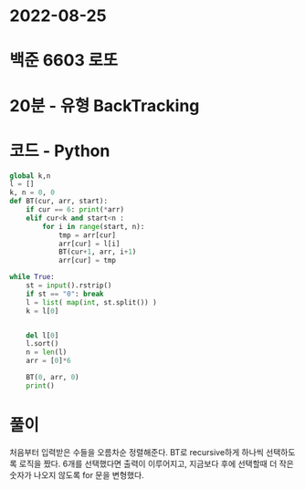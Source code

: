 # 2022-08-25

# 백준 6603 로또

# 20분 - 유형 BackTracking

# 코드 - Python

```python
global k,n
l = []
k, n = 0, 0
def BT(cur, arr, start):
    if cur == 6: print(*arr)
    elif cur<k and start<n :
        for i in range(start, n):
            tmp = arr[cur]
            arr[cur] = l[i]
            BT(cur+1, arr, i+1)
            arr[cur] = tmp

while True:
    st = input().rstrip()
    if st == "0": break
    l = list( map(int, st.split()) )
    k = l[0]


    del l[0]
    l.sort()
    n = len(l)
    arr = [0]*6

    BT(0, arr, 0)
    print()


```

# 풀이

처음부터 입력받은 수들을 오름차순 정렬해준다.
BT로 recursive하게 하나씩 선택하도록 로직을 짰다.
6개를 선택했다면 출력이 이루어지고, 지금보다 후에 선택할때 더 작은 숫자가 나오지 않도록 for 문을 변형했다.
